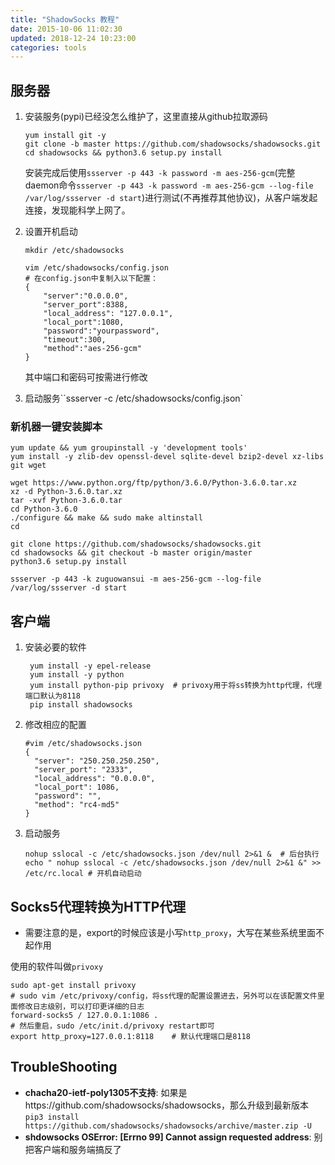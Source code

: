 ```yaml
---
title: "ShadowSocks 教程"
date: 2015-10-06 11:02:30
updated: 2018-12-24 10:23:00
categories: tools
---
```

## 服务器
1. 安装服务(pypi)已经没怎么维护了，这里直接从github拉取源码

    ```shell
    yum install git -y
    git clone -b master https://github.com/shadowsocks/shadowsocks.git
    cd shadowsocks && python3.6 setup.py install
    ```

    安装完成后使用`ssserver -p 443 -k password -m aes-256-gcm`(完整daemon命令`ssserver -p 443 -k password -m aes-256-gcm --log-file /var/log/ssserver -d start`)进行测试(不再推荐其他协议)，从客户端发起连接，发现能科学上网了。

2. 设置开机启动

    `mkdir /etc/shadowsocks`
    ```shell
    vim /etc/shadowsocks/config.json
    # 在config.json中复制入以下配置：
    {
        "server":"0.0.0.0",
        "server_port":8388,
        "local_address": "127.0.0.1",
        "local_port":1080,
        "password":"yourpassword",
        "timeout":300,
        "method":"aes-256-gcm"
    }
    ```
    其中端口和密码可按需进行修改

3. 启动服务``ssserver -c /etc/shadowsocks/config.json`

### 新机器一键安装脚本

```shell
yum update && yum groupinstall -y 'development tools'
yum install -y zlib-dev openssl-devel sqlite-devel bzip2-devel xz-libs git wget

wget https://www.python.org/ftp/python/3.6.0/Python-3.6.0.tar.xz
xz -d Python-3.6.0.tar.xz
tar -xvf Python-3.6.0.tar
cd Python-3.6.0
./configure && make && sudo make altinstall
cd

git clone https://github.com/shadowsocks/shadowsocks.git
cd shadowsocks && git checkout -b master origin/master
python3.6 setup.py install

ssserver -p 443 -k zuguowansui -m aes-256-gcm --log-file /var/log/ssserver -d start
```

## 客户端

1. 安装必要的软件

   ```shell
    yum install -y epel-release
    yum install -y python
    yum install python-pip privoxy	# privoxy用于将ss转换为http代理，代理端口默认为8118
    pip install shadowsocks
   ```
2. 修改相应的配置

   ```shell
   #vim /etc/shadowsocks.json
   {
     "server": "250.250.250.250",
     "server_port": "2333",
     "local_address": "0.0.0.0",
     "local_port": 1086,
     "password": "",
     "method": "rc4-md5"
   }
   ```
3. 启动服务

   ```shell
   nohup sslocal -c /etc/shadowsocks.json /dev/null 2>&1 &	# 后台执行
   echo " nohup sslocal -c /etc/shadowsocks.json /dev/null 2>&1 &" >> /etc/rc.local	# 开机自动启动
   ```

## Socks5代理转换为HTTP代理

- 需要注意的是，export的时候应该是小写`http_proxy`，大写在某些系统里面不起作用

使用的软件叫做`privoxy`

```shell
sudo apt-get install privoxy
# sudo vim /etc/privoxy/config，将ss代理的配置设置进去，另外可以在该配置文件里面修改日志级别，可以打印更详细的日志
forward-socks5 / 127.0.0.1:1086 .
# 然后重启，sudo /etc/init.d/privoxy restart即可
export http_proxy=127.0.0.1:8118	# 默认代理端口是8118
```

## TroubleShooting

- **chacha20-ietf-poly1305不支持**: 如果是https://github.com/shadowsocks/shadowsocks，那么升级到最新版本`pip3 install https://github.com/shadowsocks/shadowsocks/archive/master.zip -U`
- **shdowsocks OSError: [Errno 99] Cannot assign requested address**: 别把客户端和服务端搞反了